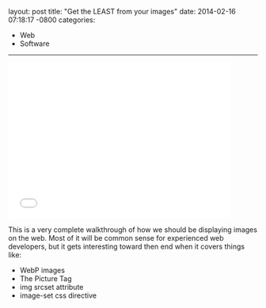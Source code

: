 layout: post
title:  "Get the LEAST from your images"
date:   2014-02-16 07:18:17 -0800
categories:
  - Web
  - Software
---

<iframe class="embedly-embed" src="//cdn.embedly.com/widgets/media.html?src=https%3A%2F%2Fspeakerdeck.com%2Fplayer%2F2349c4f0326a0131bec77a04378efad2&url=https%3A%2F%2Fspeakerdeck.com%2Fdeanohume%2Fget-the-least-from-your-images&image=https%3A%2F%2Fspeakerd.s3.amazonaws.com%2Fpresentations%2F2349c4f0326a0131bec77a04378efad2%2Fslide_0.jpg&key=d815972c91e546edb5d2d02e509f8b1c&type=text%2Fhtml&schema=speakerdeck" width="450" height="316" scrolling="no" frameborder="0" allowfullscreen></iframe>

This is a very complete walkthrough of how we should be displaying images on the web. Most of it will be common sense for experienced web developers, but it gets interesting toward then end when it covers things like: 

 * WebP images
 * The Picture Tag
 * img srcset attribute
 * image-set css directive

 
